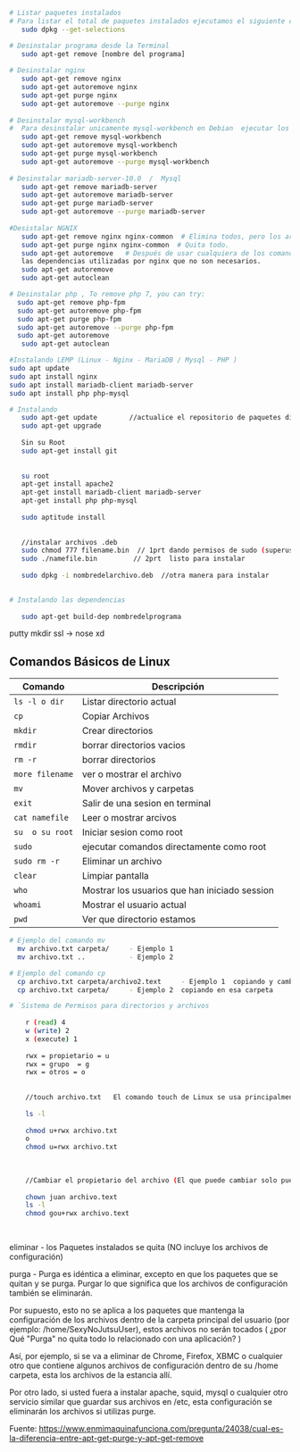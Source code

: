 
```sh
# Listar paquetes instalados
# Para listar el total de paquetes instalados ejecutamos el siguiente comando.
   sudo dpkg --get-selections

# Desinstalar programa desde la Terminal
   sudo apt-get remove [nombre del programa] 
   
# Desinstalar nginx 
   sudo apt-get remove nginx
   sudo apt-get autoremove nginx
   sudo apt-get purge nginx
   sudo apt-get autoremove --purge nginx
   
# Desinstalar mysql-workbench 
#  Para desinstalar unicamente mysql-workbench en Debian  ejecutar los siguientes comandos:
   sudo apt-get remove mysql-workbench
   sudo apt-get autoremove mysql-workbench
   sudo apt-get purge mysql-workbench
   sudo apt-get autoremove --purge mysql-workbench
   
# Desinstalar mariadb-server-10.0  /  Mysql
   sudo apt-get remove mariadb-server
   sudo apt-get autoremove mariadb-server
   sudo apt-get purge mariadb-server
   sudo apt-get autoremove --purge mariadb-server
   
#Desistalar NGNIX
   sudo apt-get remove nginx nginx-common  # Elimina todos, pero los archivos de configuración.
   sudo apt-get purge nginx nginx-common  # Quita todo.
   sudo apt-get autoremove   # Después de usar cualquiera de los comandos anteriores, el uso de este en orden para eliminar 
   las dependencias utilizadas por nginx que no son necesarios.
   sudo apt-get autoremove
   sudo apt-get autoclean

# Desinstalar php , To remove php 7, you can try:
  sudo apt-get remove php-fpm
  sudo apt-get autoremove php-fpm
  sudo apt-get purge php-fpm
  sudo apt-get autoremove --purge php-fpm
  sudo apt-get autoremove
   sudo apt-get autoclean
```


```sh
#Instalando LEMP (Linux - Nginx - MariaDB / Mysql - PHP )
sudo apt update
sudo apt install nginx
sudo apt install mariadb-client mariadb-server
sudo apt install php php-mysql
```


```sh
# Instalando
   sudo apt-get update        //actualice el repositorio de paquetes disponibles para instalar.
   sudo apt-get upgrade
   
   Sin su Root
   sudo apt-get install git
    
    
   su root
   apt-get install apache2
   apt-get install mariadb-client mariadb-server
   apt-get install php php-mysql
   
   sudo aptitude install
   
   
   //instalar archivos .deb
   sudo chmod 777 filename.bin  // 1prt dando permisos de sudo (superusuario para instalar 
   sudo ./namefile.bin         // 2prt  listo para instalar    
   
   sudo dpkg -i nombredelarchivo.deb  //otra manera para instalar
   
```

```sh
# Instalando las dependencias
    
   sudo apt-get build-dep nombredelprograma
```


 putty
mkdir ssl -> nose xd




## Comandos Básicos de Linux


| Comando | Descripción |
| - | - |
`ls -l o dir `  | Listar directorio actual
`cp`            | Copiar Archivos
`mkdir`         | Crear directorios
`rmdir`         | borrar directorios vacios
`rm -r`         | borrar directorios 
`more filename`  | ver o mostrar el archivo
`mv `           | Mover archivos y carpetas
`exit `         | Salir de una sesion en terminal
`cat namefile`  | Leer o mostrar arcivos
`su  o su root` | Iniciar sesion como root
`sudo`          | ejecutar comandos directamente como root
`sudo rm -r`    | Eliminar un archivo
`clear`         | Limpiar pantalla
`who`           | Mostrar los usuarios que han iniciado session
`whoami`        | Mostrar el usuario actual
`pwd`           | Ver que directorio estamos


```sh
# Ejemplo del comando mv
  mv archivo.txt carpeta/     - Ejemplo 1
  mv archivo.txt ..           - Ejemplo 2
```


```sh
# Ejemplo del comando cp
  cp archivo.txt carpeta/archivo2.text     - Ejemplo 1  copiando y cambiando de nombre  en esa carpeta
  cp archivo.txt carpeta/     - Ejemplo 2  copiando en esa carpeta
```


```sh
# `Sistema de Permisos para directorios y archivos
    
    r (read) 4
    w (write) 2
    x (execute) 1
    
    rwx = propietario = u
    rwx = grupo  = g
    rwx = otros = o
    
    
    //touch archivo.txt   El comando touch de Linux se usa principalmente para crear archivos vacíos 
    
    ls -l
    
    chmod u+rwx archivo.txt
    o 
    chmod u=rwx archivo.txt
    
    
    
    //Cambiar el propietario del archivo (El que puede cambiar solo puede hacer el root)
    
    chown juan archivo.text
    ls -l
    chmod gou+rwx archivo.text
    
    
```








eliminar - los Paquetes instalados se quita (NO incluye los archivos de configuración)

purga - Purga es idéntica a eliminar, excepto en que los paquetes que se quitan y se purga. Purgar lo que significa que los archivos de configuración también se eliminarán.

Por supuesto, esto no se aplica a los paquetes que mantenga la configuración de los archivos dentro de la carpeta principal del usuario (por ejemplo: /home/SexyNoJutsuUser), estos archivos no serán tocados ( ¿por Qué "Purga" no quita todo lo relacionado con una aplicación? )

Así, por ejemplo, si se va a eliminar de Chrome, Firefox, XBMC o cualquier otro que contiene algunos archivos de configuración dentro de su /home carpeta, esta los archivos de la estancia allí.

Por otro lado, si usted fuera a instalar apache, squid, mysql o cualquier otro servicio similar que guardar sus archivos en /etc, esta configuración se eliminarán los archivos si utilizas purge.

Fuente: https://www.enmimaquinafunciona.com/pregunta/24038/cual-es-la-diferencia-entre-apt-get-purge-y-apt-get-remove
